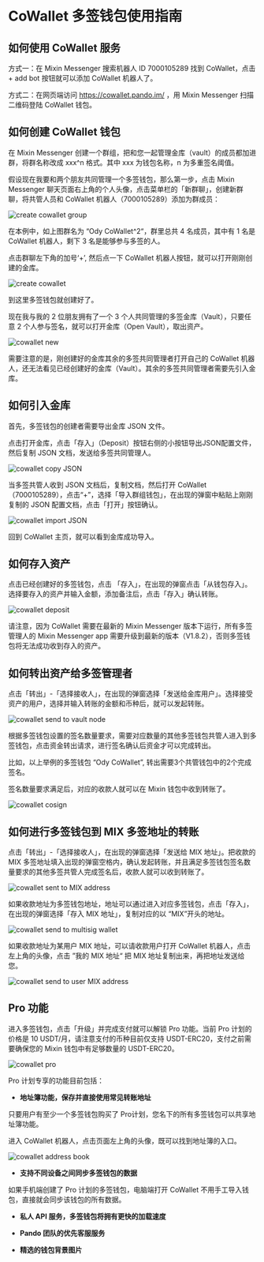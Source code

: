 # CoWallet 多签钱包使用指南

## 如何使用 CoWallet 服务

方式一：在 Mixin Messenger 搜索机器人 ID 7000105289 找到 CoWallet，点击 + add bot 按钮就可以添加 CoWallet 机器人了。

方式二：在网页端访问 https://cowallet.pando.im/ ，用 Mixin Messenger 扫描二维码登陆 CoWallet 钱包。

## 如何创建 CoWallet 钱包

在 Mixin Messenger 创建一个群组，把和您一起管理金库（vault）的成员都加进群，将群名称改成 xxx^n 格式。其中 xxx 为钱包名称，n 为多重签名阈值。

假设现在我要和两个朋友共同管理一个多签钱包，那么第一步，点击 Mixin Messenger 聊天页面右上角的个人头像，点击菜单栏的「新群聊」，创建新群聊，将共管人员和 CoWallet 机器人（7000105289）添加为群成员：

![create cowallet group](./assets/cowallet-group.webp)

在本例中，如上图群名为 “Ody CoWallet^2“，群里总共 4 名成员，其中有 1 名是 CoWallet 机器人，剩下 3 名是能够参与多签的人。

点击群聊左下角的加号‘+’, 然后点一下 CoWallet 机器人按钮，就可以打开刚刚创建的金库。

![create cowallet](./assets/cowallet-create.webp)

到这里多签钱包就创建好了。

现在我与我的 2 位朋友拥有了一个 3 个人共同管理的多签金库（Vault），只要任意 2 个人参与签名，就可以打开金库（Open Vault），取出资产。

![cowallet new](./assets/cowallet-new.webp)

需要注意的是，刚创建好的金库其余的多签共同管理者打开自己的 CoWallet 机器人，还无法看见已经创建好的金库（Vault）。其余的多签共同管理者需要先引入金库。

## 如何引入金库

首先，多签钱包的创建者需要导出金库 JSON 文件。

点击打开金库，点击「存入」（Deposit）按钮右侧的小按钮导出JSON配置文件，然后复制 JSON 文档，发送给多签共同管理人。

![cowallet copy JSON](./assets/cowallet-json.webp)

当多签共管人收到 JSON 文档后，复制文档，然后打开 CoWallet（7000105289），点击“+”，选择「导入群组钱包」，在出现的弹窗中粘贴上刚刚复制的 JSON 配置文档，点击「打开」按钮确认。

![cowallet import JSON](./assets/cowallet-jsonimport.webp)

回到 CoWallet 主页，就可以看到金库成功导入。

## 如何存入资产

点击已经创建好的多签钱包，点击 「存入」，在出现的弹窗点击「从钱包存入」。选择要存入的资产并输入金额，添加备注后，点击「存入」确认转账。

![cowallet deposit](./assets/cowallet-deposit.webp)

请注意，因为 CoWallet 需要在最新的 Mixin Messenger 版本下运行，所有多签管理人的 Mixin Messenger app 需要升级到最新的版本（V1.8.2），否则多签钱包将无法成功收到存入的资产。

## 如何转出资产给多签管理者

点击「转出」-「选择接收人」，在出现的弹窗选择「发送给金库用户」。选择接受资产的用户，选择并输入转账的金额和币种后，就可以发起转账。

![cowallet send to vault node](./assets/cowallet-sendmgtnode.webp)

根据多签钱包设置的签名数量要求，需要对应数量的其他多签钱包共管人进入到多签钱包，点击资金转出请求，进行签名确认后资金才可以完成转出。

比如，以上举例的多签钱包 “Ody CoWallet”, 转出需要3个共管钱包中的2个完成签名。

签名数量要求满足后，对应的收款人就可以在 Mixin 钱包中收到转账了。

![cowallet cosign](./assets/cowallet-cosignnew.webp)

## 如何进行多签钱包到 MIX 多签地址的转账

点击「转出」-「选择接收人」，在出现的弹窗选择「发送给 MIX 地址」。把收款的 MIX 多签地址填入出现的弹窗空格内，确认发起转账，并且满足多签钱包签名数量要求的其他多签共管人完成签名后，收款人就可以收到转账了。

![cowallet sent to MIX address](./assets/cowallet-MIXaddsend.webp)

如果收款地址为多签钱包地址，地址可以通过进入对应多签钱包，点击「存入」，在出现的弹窗选择「存入 MIX 地址」，复制对应的以 “MIX”开头的地址。

![cowallet send to multisig wallet](./assets/cowallet-multisigwalletsend.webp)

如果收款地址为某用户 MIX 地址，可以请收款用户打开 CoWallet 机器人，点击左上角的头像，点击 ”我的 MIX 地址“ 把 MIX 地址复制出来，再把地址发送给您。

![cowallet send to user MIX address](./assets/cowallet-userMIXaddsend.webp)

## Pro 功能

进入多签钱包，点击「升级」并完成支付就可以解锁 Pro 功能。当前 Pro 计划的价格是 10 USDT/月，请注意支付的币种目前仅支持 USDT-ERC20，支付之前需要确保您的 Mixin 钱包中有足够数量的 USDT-ERC20。

![cowallet pro](./assets/cowallet-pro.webp)

Pro 计划专享的功能目前包括：

- **地址簿功能，保存并直接使用常见转账地址**

只要用户有至少一个多签钱包购买了 Pro计划，您名下的所有多签钱包可以共享地址簿功能。

进入 CoWallet 机器人，点击页面左上角的头像，既可以找到地址簿的入口。

![cowallet address book](./assets/cowallet-addressbook.webp)

- **支持不同设备之间同步多签钱包的数据**

如果手机端创建了 Pro 计划的多签钱包，电脑端打开 CoWallet 不用手工导入钱包，直接就会同步该钱包的所有数据。

- **私人 API 服务，多签钱包将拥有更快的加载速度**

- **Pando 团队的优先客服服务**

- **精选的钱包背景图片**
